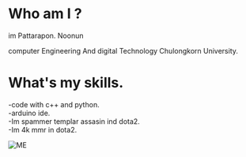 # Who am I ?
im  Pattarapon. Noonun

computer Engineering And digital Technology Chulongkorn University.

# What's my skills.
-code with c++ and python.  
-arduino ide.  
-Im spammer templar assasin ind dota2.  
-Im 4k mmr in dota2.  

![ME]()
